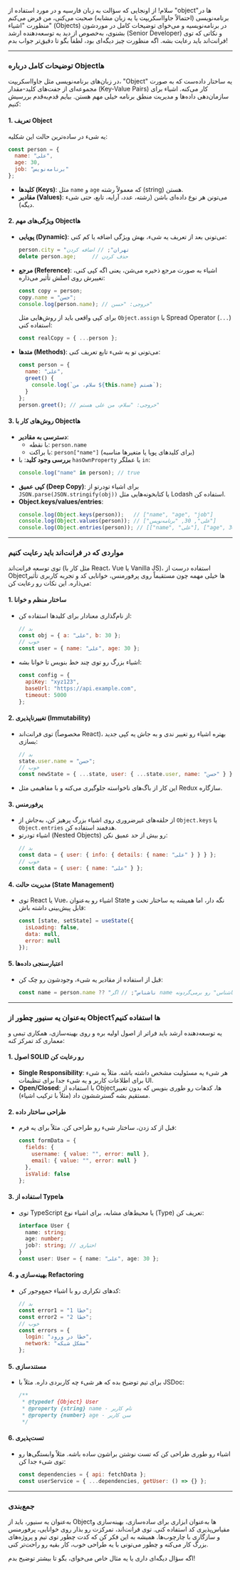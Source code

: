 سلام! از اونجایی که سؤالت به زبان فارسیه و در مورد استفاده از "object"ها در برنامه‌نویسی (احتمالاً جاوااسکریپت یا یه زبان مشابه) صحبت می‌کنی، من فرض می‌کنم منظورت "اشیاء" (Objects) در برنامه‌نویسیه و می‌خوای توضیحات کامل در موردشون بشنوی، به‌خصوص از دید یه توسعه‌دهنده ارشد (Senior Developer) و نکاتی که توی فرانت‌اند باید رعایت بشه. اگه منظورت چیز دیگه‌ای بود، لطفاً بگو تا دقیق‌تر جواب بدم!

---

### **توضیحات کامل درباره Objectها**
در زبان‌های برنامه‌نویسی مثل جاوااسکریپت، "Object" یه ساختار داده‌ست که به صورت مجموعه‌ای از جفت‌های کلید-مقدار (Key-Value Pairs) کار می‌کنه. اشیاء برای سازمان‌دهی داده‌ها و مدیریت منطق برنامه خیلی مهم هستن. بیایم قدم‌به‌قدم بررسیش کنیم:

#### **1. تعریف Object**
یه شیء در ساده‌ترین حالت این شکلیه:
```javascript
const person = {
  name: "علی",
  age: 30,
  job: "برنامه‌نویس"
};
```
- **کلیدها (Keys)**: مثل `name` و `age` که معمولاً رشته (string) هستن.
- **مقادیر (Values)**: می‌تونن هر نوع داده‌ای باشن (رشته، عدد، آرایه، تابع، حتی شیء دیگه).

#### **2. ویژگی‌های مهم Objectها**
- **پویایی (Dynamic)**: می‌تونی بعد از تعریف یه شیء، بهش ویژگی اضافه یا کم کنی:
  ```javascript
  person.city = "تهران"; // اضافه کردن
  delete person.age;     // حذف کردن
  ```
- **مرجع (Reference)**: اشیاء به صورت مرجع ذخیره می‌شن، یعنی اگه کپی کنی، تغییرش روی اصلش تأثیر می‌ذاره:
  ```javascript
  const copy = person;
  copy.name = "حسن";
  console.log(person.name); // خروجی: "حسن"
  ```
  برای کپی واقعی باید از روش‌هایی مثل `Object.assign` یا Spread Operator (`...`) استفاده کنی:
  ```javascript
  const realCopy = { ...person };
  ```

- **متدها (Methods)**: می‌تونی تو یه شیء تابع تعریف کنی:
  ```javascript
  const person = {
    name: "علی",
    greet() {
      console.log(`سلام، من ${this.name} هستم`);
    }
  };
  person.greet(); // خروجی: "سلام، من علی هستم"
  ```

#### **3. روش‌های کار با Objectها**
- **دسترسی به مقادیر**:
  - با نقطه: `person.name`
  - با براکت: `person["name"]` (برای کلیدهای پویا یا متغیرها مناسبه)
- **بررسی وجود کلید**: با `hasOwnProperty` یا عملگر `in`:
  ```javascript
  console.log("name" in person); // true
  ```
- **کپی عمیق (Deep Copy)**: برای اشیاء تودرتو از `JSON.parse(JSON.stringify(obj))` یا کتابخونه‌هایی مثل Lodash استفاده کن.
- **Object.keys/values/entries**:
  ```javascript
  console.log(Object.keys(person));   // ["name", "age", "job"]
  console.log(Object.values(person)); // ["علی", 30, "برنامه‌نویس"]
  console.log(Object.entries(person)); // [["name", "علی"], ["age", 30], ...]
  ```

---

### **مواردی که در فرانت‌اند باید رعایت کنیم**
توی توسعه فرانت‌اند (مثل کار با React، Vue یا Vanilla JS)، استفاده درست از Objectها خیلی مهمه چون مستقیماً روی پرفورمنس، خوانایی کد و تجربه کاربری تأثیر می‌ذاره. این نکات رو رعایت کن:

#### **1. ساختار منظم و خوانا**
- از نام‌گذاری معنادار برای کلیدها استفاده کن:
  ```javascript
  // بد
  const obj = { a: "علی", b: 30 };
  // خوب
  const user = { name: "علی", age: 30 };
  ```
- اشیاء بزرگ رو توی چند خط بنویس تا خوانا بشه:
  ```javascript
  const config = {
    apiKey: "xyz123",
    baseUrl: "https://api.example.com",
    timeout: 5000
  };
  ```

#### **2. تغییرناپذیری (Immutability)**
- توی فرانت‌اند (مخصوصاً React)، بهتره اشیاء رو تغییر ندی و به جاش یه کپی جدید بسازی:
  ```javascript
  // بد
  state.user.name = "حسن";
  // خوب
  const newState = { ...state, user: { ...state.user, name: "حسن" } };
  ```
- این کار از باگ‌های ناخواسته جلوگیری می‌کنه و با مفاهیمی مثل Redux سازگاره.

#### **3. پرفورمنس**
- از حلقه‌های غیرضروری روی اشیاء بزرگ پرهیز کن، به‌جاش از `Object.keys` یا `Object.entries` هدفمند استفاده کن.
- اشیاء تودرتو (Nested Objects) رو بیش از حد عمیق نکن:
  ```javascript
  // بد
  const data = { user: { info: { details: { name: "علی" } } } };
  // خوب
  const data = { user: { name: "علی" } };
  ```

#### **4. مدیریت حالت (State Management)**
- توی React یا Vue، اشیاء رو به‌عنوان State نگه دار، اما همیشه یه ساختار تخت و قابل پیش‌بینی داشته باش:
  ```javascript
  const [state, setState] = useState({
    isLoading: false,
    data: null,
    error: null
  });
  ```

#### **5. اعتبارسنجی داده‌ها**
- قبل از استفاده از مقادیر یه شیء، وجودشون رو چک کن:
  ```javascript
  const name = person.name ?? "ناشناس"; // اگر name نباشه، "ناشناس" رو برمی‌گردونه
  ```

---

### **به‌عنوان یه سنیور چطور از Objectها استفاده کنیم؟**
یه توسعه‌دهنده ارشد باید فراتر از اصول اولیه بره و روی بهینه‌سازی، همکاری تیمی و معماری کد تمرکز کنه:

#### **1. اصول SOLID رو رعایت کن**
- **Single Responsibility**: هر شیء یه مسئولیت مشخص داشته باشه. مثلاً یه شیء برای اطلاعات کاربر و یه شیء جدا برای تنظیمات UI.
- **Open/Closed**: با استفاده از Objectها، کدهات رو طوری بنویس که بدون تغییر مستقیم بشه گسترششون داد (مثلاً با ترکیب اشیاء).

#### **2. طراحی ساختار داده**
- قبل از کد زدن، ساختار شیء رو طراحی کن. مثلاً برای یه فرم:
  ```javascript
  const formData = {
    fields: {
      username: { value: "", error: null },
      email: { value: "", error: null }
    },
    isValid: false
  };
  ```

#### **3. استفاده از Typeها**
- توی TypeScript یا محیط‌های مشابه، برای اشیاء نوع (Type) تعریف کن:
  ```typescript
  interface User {
    name: string;
    age: number;
    job?: string; // اختیاری
  }
  const user: User = { name: "علی", age: 30 };
  ```

#### **4. بهینه‌سازی و Refactoring**
- کدهای تکراری رو با اشیاء جمع‌وجور کن:
  ```javascript
  // بد
  const error1 = "خطا 1";
  const error2 = "خطا 2";
  // خوب
  const errors = {
    login: "خطا در ورود",
    network: "مشکل شبکه"
  };
  ```

#### **5. مستندسازی**
- برای تیم توضیح بده که هر شیء چه کاربردی داره. مثلاً با JSDoc:
  ```javascript
  /**
   * @typedef {Object} User
   * @property {string} name - نام کاربر
   * @property {number} age - سن کاربر
   */
  ```

#### **6. تست‌پذیری**
- اشیاء رو طوری طراحی کن که تست نوشتن براشون ساده باشه. مثلاً وابستگی‌ها رو توی شیء جدا کن:
  ```javascript
  const dependencies = { api: fetchData };
  const userService = { ...dependencies, getUser: () => {} };
  ```

---

### **جمع‌بندی**
به‌عنوان یه سنیور، باید از Objectها به‌عنوان ابزاری برای ساده‌سازی، بهینه‌سازی و مقیاس‌پذیری کد استفاده کنی. توی فرانت‌اند، تمرکزت رو بذار روی خوانایی، پرفورمنس و سازگاری با چارچوب‌ها. همیشه به این فکر کن که کدت چطور توی تیم و پروژه‌های بزرگ کار می‌کنه و چطور می‌تونی با یه طراحی خوب، کار بقیه رو راحت‌تر کنی.

اگه سؤال دیگه‌ای داری یا یه مثال خاص می‌خوای، بگو تا بیشتر توضیح بدم!